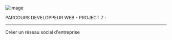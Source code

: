 
![image](https://user-images.githubusercontent.com/73162047/148641164-0efb8f51-592f-4ea9-acc3-b730763001bf.png)

PARCOURS DEVELOPPEUR WEB - PROJECT 7 :

_________________________________________

Créer un  réseau social d'entreprise 



